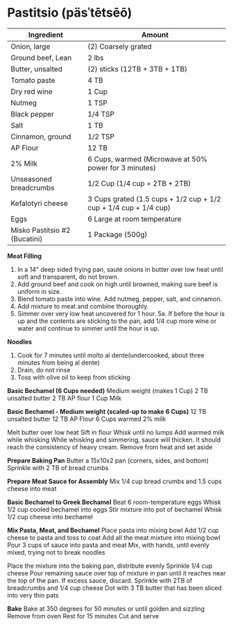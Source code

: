 Pastitsio (päsˈtētsēō)
=========

Ingredient | Amount
-|-
Onion, large | (2) Coarsely grated
Ground beef, Lean | 2 lbs
Butter, unsalted | (2) sticks (12TB + 3TB + 1TB)
Tomato paste | 4 TB
Dry red wine | 1 Cup
Nutmeg | 1 TSP
Black pepper | 1/4 TSP
Salt | 1 TB
Cinnamon, ground | 1/2 TSP
AP Flour | 12 TB
2% Milk | 6 Cups, warmed (Microwave at 50% power for 3 minutes)
Unseasoned breadcrumbs | 1/2 Cup (1/4 cup + 2TB + 2TB)
Kefalotyri cheese | 3 Cups grated (1.5 cups + 1/2 cup + 1/2 cup + 1/4 cup + 1/4 cup)
Eggs | 6 Large at room temperature
Misko Pastitsio #2 (Bucatini)|1 Package (500g)

**Meat Filling**
1. In a 14" deep sided frying pan, sauté onions in butter over low heat until soft and transparent, do not brown.
2. Add ground beef and cook on high until browned, making sure beef is uniform in size.
3. Blend tomato paste into wine. Add nutmeg, pepper, salt, and cinnamon.
4. Add mixture to meat and combine thoroughly.
5. Simmer over very low heat uncovered for 1 hour. 
5a. If before the hour is up and the contents are sticking to the pan, add 1/4 cup more wine or water and continue to simmer until the hour is up.

**Noodles**
1. Cook for 7 minutes until molto al dente(undercooked, about three minutes from being al dente)
2. Drain, do not rinse
3. Toss with olive oil to keep from sticking

**Basic Bechamel (6 Cups needed)**
Medium weight (makes 1 Cup)
2 TB unsalted butter
2 TB AP flour
1 Cup Milk

**Basic Bechamel - Medium weight (scaled-up to make 6 Cups)**
12 TB unsalted butter
12 TB AP Flour
6 Cups warmed 2% milk

Melt butter over low heat
Sift in flour
Whisk until no lumps
Add warmed milk while whisking
While whisking and simmering, sauce will thicken. It should reach the consistency of heavy cream.
Remove from heat and set aside

**Prepare Baking Pan**
Butter a 15x10x2 pan (corners, sides, and bottom)
Sprinkle with 2 TB of bread crumbs

**Prepare Meat Sauce for Assembly**
Mix 1/4 cup bread crumbs and 1.5 cups cheese into meat

**Basic Bechamel to Greek Bechamel**
Beat 6 room-temperature eggs
Whisk 1/2 cup cooled bechamel into eggs
Stir mixture into pot of bechamel
Whisk 1/2 cup cheese into bechamel

**Mix Pasta, Meat, and Bechamel**
Place pasta into mixing bowl
Add 1/2 cup cheese to pasta and toss to coat
Add all the meat mixture into mixing bowl
Pour 3 cups of sauce into pasta and meat
Mix, with hands, until evenly mixed, trying not to break noodles

Place the mixture into the baking pan, distribute evenly
Sprinkle 1/4 cup cheese
Pour remaining sauce over top of mixture in pan until it reaches near the top of the pan. If excess sauce, discard.
Sprinkle with 2TB of breadcrumbs and 1/4 cup cheese
Dot with 3 TB butter that has been sliced into very thin pats

**Bake**
Bake at 350 degrees for 50 minutes or until golden and sizzling
Remove from oven
Rest for 15 minutes
Cut and serve
